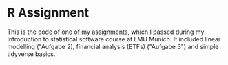 # R Assignment

This is the code of one of my assignments, which I passed during my Introduction to statistical software course at LMU Munich. It included linear modelling ("Aufgabe 2), financial analysis (ETFs) ("Aufgabe 3") and simple tidyverse basics.
